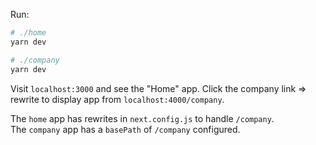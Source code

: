 Run:

```zsh
# ./home
yarn dev

# ./company
yarn dev
```

Visit `localhost:3000` and see the "Home" app. Click the company link => rewrite to display app from `localhost:4000/company`.

The `home` app has rewrites in `next.config.js` to handle `/company`.  
The `company` app has a `basePath` of `/company` configured.
